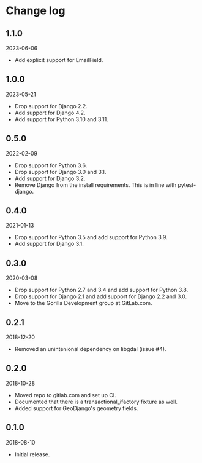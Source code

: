 # Change log

## 1.1.0

2023-06-06

* Add explicit support for EmailField.

## 1.0.0

2023-05-21

* Drop support for Django 2.2.
* Add support for Django 4.2.
* Add support for Python 3.10 and 3.11.

## 0.5.0

2022-02-09

* Drop support for Python 3.6.
* Drop support for Django 3.0 and 3.1.
* Add support for Django 3.2.
* Remove Django from the install requirements.  This is in line with
  pytest-django.

## 0.4.0

2021-01-13

* Drop support for Python 3.5 and add support for Python 3.9.
* Add support for Django 3.1.


## 0.3.0

2020-03-08

* Drop support for Python 2.7 and 3.4 and add support for Python 3.8.
* Drop support for Django 2.1 and add support for Django 2.2 and 3.0.
* Move to the Gorilla Development group at GitLab.com.


## 0.2.1

2018-12-20

* Removed an unintenional dependency on libgdal (issue #4).


## 0.2.0

2018-10-28

* Moved repo to gitlab.com and set up CI.
* Documented that there is a transactional_ifactory fixture as well.
* Added support for GeoDjango's geometry fields.


## 0.1.0

2018-08-10

* Initial release.
